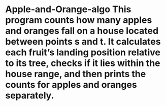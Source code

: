 # Apple-and-Orange-algo This program counts how many apples and oranges fall on a house located between points s and t. It calculates each fruit’s landing position relative to its tree, checks if it lies within the house range, and then prints the counts for apples and oranges separately.
